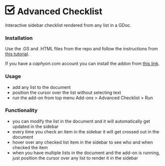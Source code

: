# <img src="AdvancedChecklist.png" height="30"> Advanced Checklist

Interactive sidebar checklist rendered from any list in a GDoc.

### Installation
Use the .GS and .HTML files from the repo and follow the instructions from <a href="https://developers.google.com/gsuite/add-ons/editors/docs/quickstart/translate" target="_blank">this tutorial</a>.

If you have a *caphyon.com* account you can install the addon from <a href="https://chrome.google.com/webstore/detail/advanced-checklist/bjkhhmgkgdjkhlkhiojccjgihjkopfip?utm_source=permalink" target="_blank">this link</a>.

### Usage
- add any list to the document
- position the cursor over the list without selecting text
- run the add-on from top menu Add-ons > Advanced Checklist > Run

### Functionality
- you can modify the list in the document and it will automatically get updated in the sidebar
- every time you check an item in the sidebar it will get crossed out in the document
- hover over any checked list item in the sidebar to see who and when checked the item
- when you have multiple lists in the document and the add-on is running, just position the cursor over any list to render it in the sidebar

